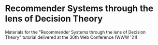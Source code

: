 # Recommender Systems through the lens of Decision Theory
Materials for the "Recommender Systems through the lens of Decision Theory" tutorial delivered at the 30th Web Conference (WWW '21).
